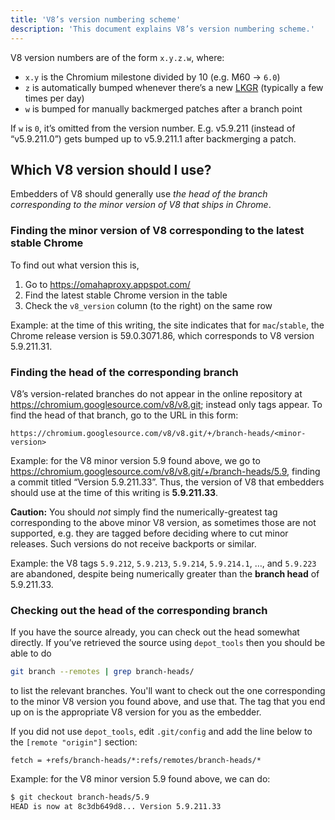 ```yaml
---
title: 'V8’s version numbering scheme'
description: 'This document explains V8’s version numbering scheme.'
---
```

V8 version numbers are of the form `x.y.z.w`, where:

- `x.y` is the Chromium milestone divided by 10 (e.g. M60 → `6.0`)
- `z` is automatically bumped whenever there’s a new [LKGR](https://www.chromium.org/glossary#TOC-Acronyms) (typically a few times per day)
- `w` is bumped for manually backmerged patches after a branch point

If `w` is `0`, it’s omitted from the version number. E.g. v5.9.211 (instead of “v5.9.211.0”) gets bumped up to v5.9.211.1 after backmerging a patch.

## Which V8 version should I use?

Embedders of V8 should generally use *the head of the branch corresponding to the minor version of V8 that ships in Chrome*.

### Finding the minor version of V8 corresponding to the latest stable Chrome

To find out what version this is,

1. Go to <https://omahaproxy.appspot.com/>
2. Find the latest stable Chrome version in the table
3. Check the `v8_version` column (to the right) on the same row

Example: at the time of this writing, the site indicates that for `mac`/`stable`, the Chrome release version is 59.0.3071.86, which corresponds to V8 version 5.9.211.31.

### Finding the head of the corresponding branch

V8’s version-related branches do not appear in the online repository at <https://chromium.googlesource.com/v8/v8.git>; instead only tags appear. To find the head of that branch, go to the URL in this form:

```
https://chromium.googlesource.com/v8/v8.git/+/branch-heads/<minor-version>
```

Example: for the V8 minor version 5.9 found above, we go to <https://chromium.googlesource.com/v8/v8.git/+/branch-heads/5.9>, finding a commit titled “Version 5.9.211.33”. Thus, the version of V8 that embedders should use at the time of this writing is **5.9.211.33**.

**Caution:** You should *not* simply find the numerically-greatest tag corresponding to the above minor V8 version, as sometimes those are not supported, e.g. they are tagged before deciding where to cut minor releases. Such versions do not receive backports or similar.

Example: the V8 tags `5.9.212`, `5.9.213`, `5.9.214`, `5.9.214.1`, …, and `5.9.223` are abandoned, despite being numerically greater than the **branch head** of 5.9.211.33.

### Checking out the head of the corresponding branch

If you have the source already, you can check out the head somewhat directly. If you’ve retrieved the source using `depot_tools` then you should be able to do

```bash
git branch --remotes | grep branch-heads/
```

to list the relevant branches. You'll want to check out the one corresponding to the minor V8 version you found above, and use that. The tag that you end up on is the appropriate V8 version for you as the embedder.

If you did not use `depot_tools`, edit `.git/config` and add the line below to the `[remote "origin"]` section:

```
fetch = +refs/branch-heads/*:refs/remotes/branch-heads/*
```

Example: for the V8 minor version 5.9 found above, we can do:

```bash
$ git checkout branch-heads/5.9
HEAD is now at 8c3db649d8... Version 5.9.211.33
```

